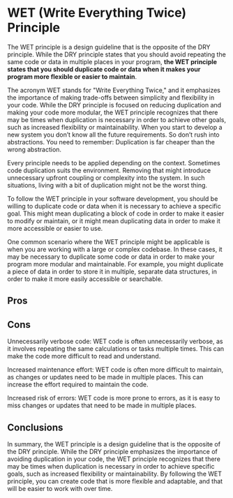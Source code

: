 # WET (Write Everything Twice) Principle

The WET principle is a design guideline that is the opposite of the DRY principle. While the DRY principle states that you should avoid repeating the same code or data in multiple places in your program, **the WET principle states
that you should duplicate code or data when it makes your program more flexible or easier to maintain**.

The acronym WET stands for "Write Everything Twice," and it emphasizes the importance of making trade-offs between simplicity and flexibility in your code. While the DRY principle is focused on reducing duplication and making your code more modular, the WET principle recognizes that there may be times when duplication is necessary in order to achieve other goals, such as increased flexibility or maintainability. When you start to develop a new system you don’t know all the future requirements. So don’t rush into abstractions. You need to remember: Duplication is far cheaper than the wrong abstraction.

Every principle needs to be applied depending on the context. Sometimes code duplication suits the environment. Removing that might introduce unnecessary upfront coupling or complexity into the system. In such situations, living with a bit of duplication might not be the worst thing.

To follow the WET principle in your software development, you should be willing to duplicate code or data when it is necessary to achieve a specific goal. This might mean duplicating a block of code in order to make it easier to modify or maintain, or it might mean duplicating data in order to make it more accessible or easier to use.

One common scenario where the WET principle might be applicable is when you are working with a large or complex codebase. In these cases, it may be necessary to duplicate some code or data in order to make your program more modular and maintainable. For example, you might duplicate a piece of data in order to store it in multiple, separate data structures, in order to make it more easily accessible or searchable.

## Pros

## Cons

Unnecessarily verbose code: WET code is often unnecessarily verbose, as it involves repeating the same calculations or tasks multiple times. This can make the code more difficult to read and understand.

Increased maintenance effort: WET code is often more difficult to maintain, as changes or updates need to be made in multiple places. This can increase the effort required to maintain the code.

Increased risk of errors: WET code is more prone to errors, as it is easy to miss changes or updates that need to be made in multiple places.

## Conclusions

In summary, the WET principle is a design guideline that is the opposite of the DRY principle. While the DRY principle emphasizes the importance of avoiding duplication in your code, the WET principle recognizes that there may be times when duplication is necessary in order to achieve specific goals, such as increased flexibility or maintainability. By following the WET principle, you can create code that is more flexible and adaptable, and that will be easier to work with over time.
